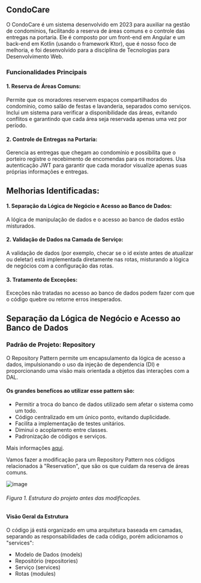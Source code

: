 ## CondoCare
O CondoCare é um sistema desenvolvido em 2023 para auxiliar na gestão de condomínios, facilitando a reserva de áreas comuns e o controle das entregas na portaria. 
Ele é composto por um front-end em Angular e um back-end em Kotlin (usando o framework Ktor), que é nosso foco de melhoria, e foi desenvolvido para a disciplina de Tecnologias para Desenvolvimento Web.

### Funcionalidades Principais
#### 1. Reserva de Áreas Comuns:
Permite que os moradores reservem espaços compartilhados do condomínio, como salão de festas e lavanderia, separados como serviços. 
Inclui um sistema para verificar a disponibilidade das áreas, evitando conflitos e garantindo que cada área seja reservada apenas uma vez por período.

#### 2. Controle de Entregas na Portaria:
Gerencia as entregas que chegam ao condomínio e possibilita que o porteiro registre o recebimento de encomendas para os moradores.
Usa autenticação JWT para garantir que cada morador visualize apenas suas próprias informações e entregas.

## Melhorias Identificadas:
#### 1. Separação da Lógica de Negócio e Acesso ao Banco de Dados: 
A lógica de manipulação de dados e o acesso ao banco de dados estão misturados.

#### 2. Validação de Dados na Camada de Serviço: 
A validação de dados (por exemplo, checar se o id existe antes de atualizar ou deletar) está implementada diretamente nas rotas, misturando a lógica de negócios com a configuração das rotas.

#### 3. Tratamento de Exceções: 
Exceções não tratadas no acesso ao banco de dados podem fazer com que o código quebre ou retorne erros inesperados.


## Separação da Lógica de Negócio e Acesso ao Banco de Dados
### Padrão de Projeto: Repository
O Repository Pattern permite um encapsulamento da lógica de acesso a dados, impulsionando o uso da injeção de dependencia (DI) e proporcionando uma visão mais orientada a objetos das interações com a DAL.
#### Os grandes benefícos ao utilizar esse pattern são:
- Permitir a troca do banco de dados utilizado sem afetar o sistema como um todo.
- Código centralizado em um único ponto, evitando duplicidade.
- Facilita a implementação de testes unitários.
- Diminui o acoplamento entre classes.
- Padronização de códigos e serviços.

Mais informações [aqui](https://renicius-pagotto.medium.com/entendendo-o-repository-pattern-fcdd0c36b63b).

Vamos fazer a modificação para um Repository Pattern nos códigos relacionados à "Reservation", que são os que cuidam da reserva de áreas comuns.

![image](https://github.com/user-attachments/assets/5cef380a-6640-4a5f-846e-0e61f87b4920)


###### Figura 1. Estrutura do projeto antes das modificações.

#### Visão Geral da Estrutura

O código já está organizado em uma arquitetura baseada em camadas, separando as responsabilidades de cada código, porém adicionamos o "services":
- Modelo de Dados (models)
- Repositório (repositories)
- Serviço (services)
- Rotas (modules)

